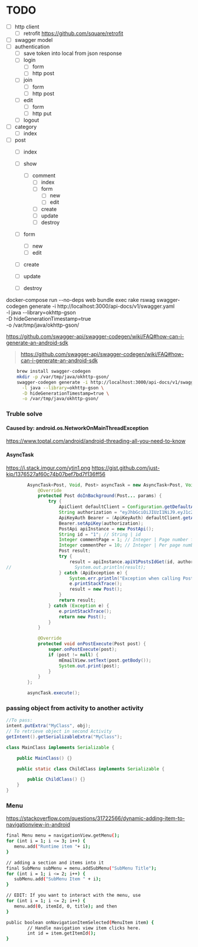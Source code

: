 TODO
====
- [ ] http client
    - [ ] retrofit https://github.com/square/retrofit
- [ ] swagger model
- [ ] authentication
    - [ ] save token into local from json response
    - [ ] login
        - [ ] form
        - [ ] http post
    - [ ] join
        - [ ] form
        - [ ] http post
    - [ ] edit
        - [ ] form
        - [ ] http put 
    - [ ] logout
- [ ] category
    - [ ] index
- [ ] post
    - [ ] index
    - [ ] show
        - [ ] comment
            - [ ] index
            - [ ] form
                - [ ] new
                - [ ] edit
            - [ ] create
            - [ ] update
            - [ ] destroy
    - [ ] form
        - [ ] new
        - [ ] edit
    - [ ] create
    - [ ] update
    - [ ] destroy
    
    
docker-compose run --no-deps web bundle exec rake rswag
swagger-codegen generate -i http://localhost:3000/api-docs/v1/swagger.yaml \
  -l java --library=okhttp-gson \
  -D hideGenerationTimestamp=true \
  -o /var/tmp/java/okhttp-gson/ 

https://github.com/swagger-api/swagger-codegen/wiki/FAQ#how-can-i-generate-an-android-sdk


> https://github.com/swagger-api/swagger-codegen/wiki/FAQ#how-can-i-generate-an-android-sdk    
```bash
    brew install swagger-codegen
    mkdir -p /var/tmp/java/okhttp-gson/
    swagger-codegen generate -i http://localhost:3000/api-docs/v1/swagger.yaml \
      -l java --library=okhttp-gson \
      -D hideGenerationTimestamp=true \
      -o /var/tmp/java/okhttp-gson/  
```   

### Truble solve
#### Caused by: android.os.NetworkOnMainThreadException
https://www.toptal.com/android/android-threading-all-you-need-to-know

#### AsyncTask
https://i.stack.imgur.com/ytin1.png
https://gist.github.com/just-kip/1376527af60c74b07bef7bd7f136ff56
```java
        AsyncTask<Post, Void, Post> asyncTask = new AsyncTask<Post, Void, Post>() {
            @Override
            protected Post doInBackground(Post... params) {
                try {
                    ApiClient defaultClient = Configuration.getDefaultApiClient();
                    String authorization = "eyJhbGciOiJIUzI1NiJ9.eyJ1c2VyX2lkIjoxLCJleHAiOjE1ODIwOTg3NzF9.JGPR2oOOeGcjSocU4Ohvw1bg49ZjTQ9tQ3FtxmqmPDM"; // String | JWT token for Authorization
                    ApiKeyAuth Bearer = (ApiKeyAuth) defaultClient.getAuthentication("Bearer");
                    Bearer.setApiKey(authorization);
                    PostApi apiInstance = new PostApi();
                    String id = "1"; // String | id
                    Integer commentPage = 1; // Integer | Page number for Comment
                    Integer commentPer = 10; // Integer | Per page number For Comment
                    Post result;
                    try {
                        result = apiInstance.apiV1PostsIdGet(id, authorization, commentPage, commentPer);
//                        System.out.println(result);
                    } catch (ApiException e) {
                        System.err.println("Exception when calling PostApi#apiV1PostsIdGet");
                        e.printStackTrace();
                        result = new Post();
                    }
                    return result;
                } catch (Exception e) {
                    e.printStackTrace();
                    return new Post();
                }
            }

            @Override
            protected void onPostExecute(Post post) {
                super.onPostExecute(post);
                if (post != null) {
                    mEmailView.setText(post.getBody());
                    System.out.print(post);
                }
            }
        };

        asyncTask.execute();
```

### passing object from activity to another activity 
```java
//To pass:
intent.putExtra("MyClass", obj);
// To retrieve object in second Activity
getIntent().getSerializableExtra("MyClass");

class MainClass implements Serializable {

    public MainClass() {}

    public static class ChildClass implements Serializable {

        public ChildClass() {}
    }
}
```

### Menu
https://stackoverflow.com/questions/31722566/dynamic-adding-item-to-navigationview-in-android
```bash
final Menu menu = navigationView.getMenu();
for (int i = 1; i <= 3; i++) {
   menu.add("Runtime item "+ i);
}

// adding a section and items into it
final SubMenu subMenu = menu.addSubMenu("SubMenu Title");
for (int i = 1; i <= 2; i++) {
   subMenu.add("SubMenu Item " + i);
}

// EDIT: If you want to interact with the menu, use
for (int i = 1; i <= 2; i++) {
   menu.add(0, itemId, 0, title); and then
}

public boolean onNavigationItemSelected(MenuItem item) {
        // Handle navigation view item clicks here.
        int id = item.getItemId();
}
```